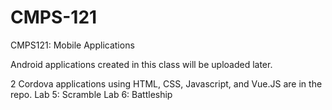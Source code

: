 # CMPS-121
CMPS121: Mobile Applications

Android applications created in this class will be uploaded later.


2 Cordova applications using HTML, CSS, Javascript, and Vue.JS are in the repo.
Lab 5: Scramble
Lab 6: Battleship
